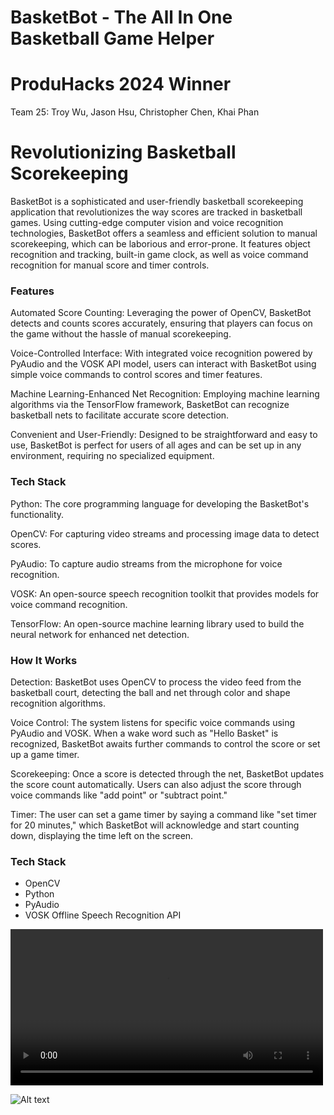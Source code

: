 # BasketBot - The All In One Basketball Game Helper

# ProduHacks 2024 Winner 

Team 25: Troy Wu, Jason Hsu, Christopher Chen, Khai Phan

# Revolutionizing Basketball Scorekeeping

BasketBot is a sophisticated and user-friendly basketball scorekeeping application that revolutionizes the way scores are tracked in basketball games. Using cutting-edge computer vision and voice recognition technologies, BasketBot offers a seamless and efficient solution to manual scorekeeping, which can be laborious and error-prone. It features object recognition and tracking, built-in game clock, as well as voice command recognition for manual score and timer controls.

### Features
Automated Score Counting: Leveraging the power of OpenCV, BasketBot detects and counts scores accurately, ensuring that players can focus on the game without the hassle of manual scorekeeping.

Voice-Controlled Interface: With integrated voice recognition powered by PyAudio and the VOSK API model, users can interact with BasketBot using simple voice commands to control scores and timer features.

Machine Learning-Enhanced Net Recognition: Employing machine learning algorithms via the TensorFlow framework, BasketBot can recognize basketball nets to facilitate accurate score detection.

Convenient and User-Friendly: Designed to be straightforward and easy to use, BasketBot is perfect for users of all ages and can be set up in any environment, requiring no specialized equipment.

### Tech Stack
Python: The core programming language for developing the BasketBot's functionality.

OpenCV: For capturing video streams and processing image data to detect scores.

PyAudio: To capture audio streams from the microphone for voice recognition.

VOSK: An open-source speech recognition toolkit that provides models for voice command recognition.

TensorFlow: An open-source machine learning library used to build the neural network for enhanced net detection.

### How It Works
Detection: BasketBot uses OpenCV to process the video feed from the basketball court, detecting the ball and net through color and shape recognition algorithms.

Voice Control: The system listens for specific voice commands using PyAudio and VOSK. When a wake word such as "Hello Basket" is recognized, BasketBot awaits further commands to control the score or set up a game timer.

Scorekeeping: Once a score is detected through the net, BasketBot updates the score count automatically. Users can also adjust the score through voice commands like "add point" or "subtract point."

Timer: The user can set a game timer by saying a command like "set timer for 20 minutes," which BasketBot will acknowledge and start counting down, displaying the time left on the screen.

### Tech Stack

- OpenCV
- Python
- PyAudio
- VOSK Offline Speech Recognition API

<video controls width="500">
    <source src="/path/to/video.mp4" type="video/mp4">
    Your browser does not support the video tag.
</video>

![Alt text](https://github.com/04christopher/team25/blob/main/demoshot.jpg)
